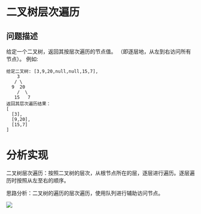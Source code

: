 # 二叉树层次遍历

## 问题描述
给定一个二叉树，返回其按层次遍历的节点值。 （即逐层地，从左到右访问所有节点）。
例如:
```
给定二叉树: [3,9,20,null,null,15,7],
    3
   / \
  9  20
    /  \
   15   7
返回其层次遍历结果：
[
  [3],
  [9,20],
  [15,7]
]

```


# 分析实现
二叉树层次遍历：按照二叉树的层次，从根节点所在的层，逐层进行遍历。逐层遍历时按照从左至右的顺序。


思路分析：二叉树的遍历的层次遍历，使用队列进行辅助访问节点。

![](层次遍历.png)